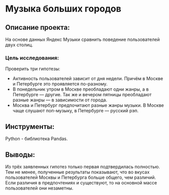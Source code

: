 # Музыка больших городов

## Описание проекта:
На основе данных Яндекс Музыки сравнить поведение пользователей двух столиц.
  
### Цель исследования:
Проверить три гипотезы:
- Активность пользователей зависит от дня недели. Причём в Москве и Петербурге это проявляется по-разному.
- В понедельник утром в Москве преобладают одни жанры, а в Петербурге — другие. Так же и вечером пятницы преобладают разные жанры — в зависимости от города.
- Москва и Петербург предпочитают разные жанры музыки. В Москве чаще слушают поп-музыку, в Петербурге — русский рэп.

## Инструменты:
Python - библиотека Pandas.

## Выводы:

Из трёх заявленных гипотез только первая подтвердилась полностью. Тем не менее, полученные результаты показывают, что во вкусах пользователей Москвы и Петербурга больше общего, чем различий. Если различия в предпочтениях и существуют, то на основной массе пользователей они незаметны.


